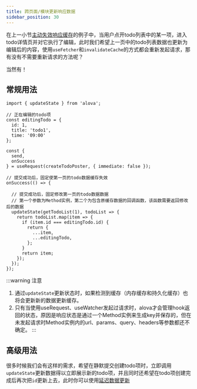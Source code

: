 ```yaml
---
title: 跨页面/模块更新响应数据
sidebar_position: 30
---
```


在上一小节[主动失效响应缓存](../response-data-management/invalidate-response-cache.html)的例子中，当用户点开todo列表中的某一项，进入todo详情页并对它执行了编辑，此时我们希望上一页中的todo列表数据也更新为编辑后的内容，使用`useFetcher`和`invalidateCache`的方式都会重新发起请求，那有没有不需要重新请求的方法呢？

当然有！

## 常规用法
```javascript{18-30}
import { updateState } from 'alova';

// 正在编辑的todo项
const editingTodo = {
  id: 1,
  title: 'todo1',
  time: '09:00'
};

const {
  send,
  onSuccess
} = useRequest(createTodoPoster, { immediate: false });

// 提交成功后，固定使第一页的todo数据缓存失效
onSuccess(() => {

  // 提交成功后，固定修改第一页的todo数据数据
  // 第一个参数为Method实例，第二个为包含原缓存数据的回调函数，该函数需要返回修改后的数据
  updateState(getTodoList(1), todoList => {
    return todoList.map(item => {
      if (item.id === editingTodo.id) {
        return {
          ...item,
          ...editingTodo,
        };
      }
      return item;
    });
  });
});
```

:::warning 注意
1. 通过`updateState`更新状态时，如果检测到缓存（内存缓存和持久化缓存）也将会更新新的数据更新缓存。
2. 只有当使用useRequest、useWatcher发起过请求时，alova才会管理hook返回的状态，原因是响应状态是通过一个Method实例来生成key并保存的，但在未发起请求时Method实例内的url、params、query、headers等参数都还不确定。
:::


## 高级用法
很多时候我们会有这样的需求，希望在静默提交创建todo项时，立即调用`updateState`更新数据得以立即展示新的todo项，并且同时还希望在todo项创建完成后再次把`id`更新上去，此时你可以使用[延迟数据更新](../next-step/delayed-data-update.html)